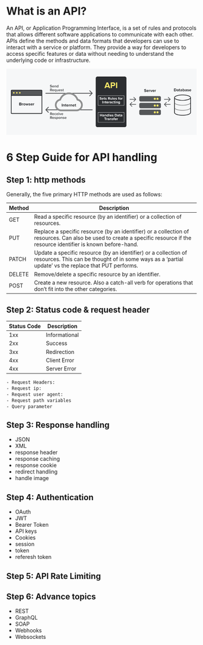 # What is an API?

An API, or Application Programming Interface, is a set of rules and protocols that allows different software applications to communicate with each other. APIs define the methods and data formats that developers can use to interact with a service or platform. They provide a way for developers to access specific features or data without needing to understand the underlying code or infrastructure.

![API](./img/img1.png)

# 6 Step Guide for API handling 

## Step 1: http methods
Generally, the five primary HTTP methods are used as follows:

| Method | Description |
|----------|----------|
| GET   | Read a specific resource (by an identifier) or a collection of resources.    | 
| PUT    | Replace a specific resource (by an identifier) or a collection of resources. Can also be used to create a specific resource if the resource identifier is known before-hand.     | 
| PATCH    | Update a specific resource (by an identifier) or a collection of resources. This can be thought of in some ways as a ‘partial update’ vs the replace that PUT performs.     | 
| DELETE   | Remove/delete a specific resource by an identifier.     | 
| POST   | Create a new resource. Also a catch-all verb for operations that don’t fit into the other categories.     | 

## Step 2: Status code & request header

| Status Code | Description |
|----------|----------|
| 1xx | Informational |
| 2xx | Success |
| 3xx | Redirection |
| 4xx | Client Error |
| 4xx | Server Error |

```
- Request Headers: 
- Request ip: 
- Request user agent: 
- Request path variables 
- Query parameter
```
## Step 3: Response handling

- JSON 
- XML 
- response header
- response caching
- response cookie
- redirect handling
- handle image

## Step 4: Authentication

- OAuth
- JWT
- Bearer Token
- API keys
- Cookies
- session
- token 
- referesh token

## Step 5: API Rate Limiting
## Step 6: Advance topics
- REST 
- GraphQL
- SOAP
- Webhooks
- Websockets
